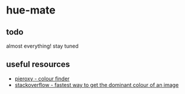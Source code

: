 # hue-mate

## todo
almost everything!
stay tuned

## useful resources
- [pieroxy - colour finder](https://pieroxy.net/blog/pages/color-finder/demo.html)
- [stackoverflow - fastest way to get the dominant colour of an image](https://stackoverflow.com/questions/5050250/fast-way-of-getting-the-dominant-color-of-an-image)
